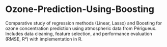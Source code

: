 # Ozone-Prediction-Using-Boosting
Comparative study of regression methods (Linear, Lasso) and Boosting for ozone concentration prediction using atmospheric data from Périgueux. Includes data cleaning, feature selection, and performance evaluation (RMSE, R²) with implementation in R.
